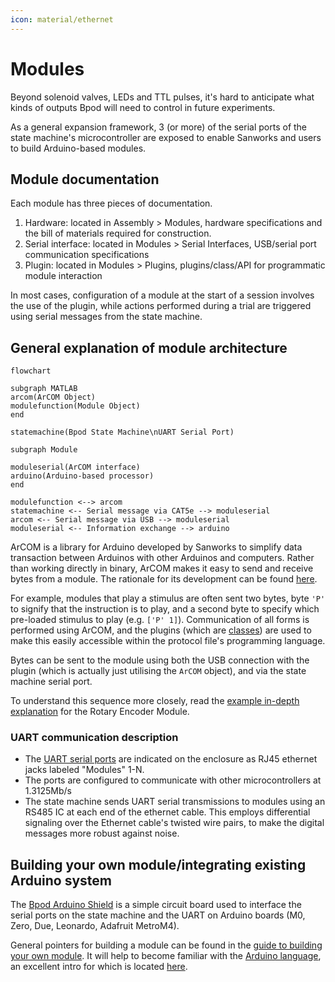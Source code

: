 ```yaml
---
icon: material/ethernet
---
```

# Modules
Beyond solenoid valves, LEDs and TTL pulses, it's hard to anticipate what kinds of outputs Bpod will need to control in future experiments.

As a general expansion framework, 3 (or more) of the serial ports of the state machine's microcontroller are exposed to enable Sanworks and users to build Arduino-based modules.

## Module documentation
Each module has three pieces of documentation.

1. Hardware: located in Assembly > Modules, hardware specifications and the bill of materials required for construction.
2. Serial interface: located in Modules > Serial Interfaces, USB/serial port communication specifications
3. Plugin: located in Modules > Plugins, plugins/class/API for programmatic module interaction

In most cases, configuration of a module at the start of a session involves the use of the plugin, while actions performed during a trial are triggered using serial messages from the state machine.


## General explanation of module architecture
```mermaid
flowchart

subgraph MATLAB
arcom(ArCOM Object)
modulefunction(Module Object)
end

statemachine(Bpod State Machine\nUART Serial Port)

subgraph Module

moduleserial(ArCOM interface)
arduino(Arduino-based processor)
end

modulefunction <--> arcom
statemachine <-- Serial message via CAT5e --> moduleserial
arcom <-- Serial message via USB --> moduleserial
moduleserial <-- Information exchange --> arduino
```

ArCOM is a library for Arduino developed by Sanworks to simplify data transaction between Arduinos with other Arduinos and computers. Rather than working directly in binary, ArCOM makes it easy to send and receive bytes from a module. The rationale for its development can be found [here](https://sanworks.io/news/viewArticle?articleID=ArCOM1).

<!-- but why use this instead of the Serial class? -->

For example, modules that play a stimulus are often sent two bytes, byte `'P'` to signify that the instruction is to play, and a second byte to specify which pre-loaded stimulus to play (e.g. `['P' 1]`). Communication of all forms is performed using ArCOM, and the plugins (which are [classes](https://www.mathworks.com/help/matlab/object-oriented-programming.html)) are used to make this easily accessible within the protocol file's programming language.

Bytes can be sent to the module using both the USB connection with the plugin (which is actually just utilising the `ArCOM` object), and via the state machine serial port.

To understand this sequence more closely, read the [example in-depth explanation](../module-documentation/rotary-encoder-module.md#serial-interface-and-module-class-guide) for the Rotary Encoder Module.

### UART communication description

- The [UART serial ports](https://www.google.com/url?q=https%3A%2F%2Flearn.sparkfun.com%2Ftutorials%2Fserial-communication%2Fuarts&sa=D&sntz=1&usg=AOvVaw2e5bid8ez_clYR9sdmyEtv) are indicated on the enclosure as RJ45 ethernet jacks labeled "Modules" 1-N.
- The ports are configured to communicate with other microcontrollers at 1.3125Mb/s
- The state machine sends UART serial transmissions to modules using an RS485 IC at each end of the ethernet cable. This employs differential signaling over the Ethernet cable's twisted wire pairs, to make the digital messages more robust against noise.

## Building your own module/integrating existing Arduino system
The [Bpod Arduino Shield](../assembly/arduino-shield-gen2-assembly.md) is a simple circuit board used to interface the serial ports on the state machine and the UART on Arduino boards (M0, Zero, Due, Leonardo, Adafruit MetroM4). 

General pointers for building a module can be found in the [guide to building your own module](../user-guide/building-own-module.md). It will help to become familiar with the [Arduino language](http://www.google.com/url?q=http%3A%2F%2Farduino.cc%2Fen%2FReference%2FHomePage&sa=D&sntz=1&usg=AOvVaw1v-cPDNL0l0ua0s9yO_xvD), an excellent intro for which is located [here](https://www.google.com/url?q=https%3A%2F%2Flearn.sparkfun.com%2Ftutorials%2Fwhat-is-an-arduino&sa=D&sntz=1&usg=AOvVaw1od5YgunQFQgRDuuzRaBOE).

